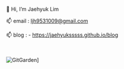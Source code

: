 👋 Hi, I’m Jaehyuk Lim


📫 email : ljh9531009@gmail.com

📫 blog : - https://jaehyuksssss.github.io/blog

<br/>
<!---
Jaehyuksssss/Jaehyuksssss is a ✨ special ✨ repository because its `README.md` (this file) appears on your GitHub profile.
You can click the Preview link to take a look at your changes.
--->

![GitGarden](https://gitgarden.marshallku.dev/?user_name=Jaehyuksssss)]
